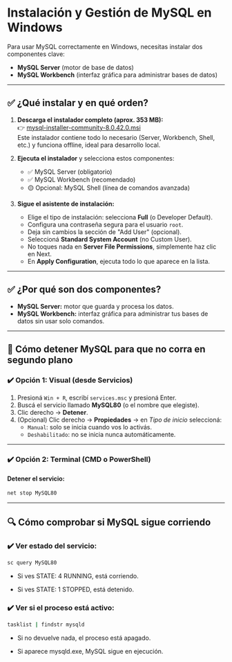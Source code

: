 # Instalación y Gestión de MySQL en Windows

Para usar MySQL correctamente en Windows, necesitas instalar dos componentes clave:  
- **MySQL Server** (motor de base de datos)  
- **MySQL Workbench** (interfaz gráfica para administrar bases de datos)

---

## ✅ ¿Qué instalar y en qué orden?

1. **Descarga el instalador completo (aprox. 353 MB):**  
   👉 [mysql-installer-community-8.0.42.0.msi](https://dev.mysql.com/downloads/installer/)  
   Este instalador contiene todo lo necesario (Server, Workbench, Shell, etc.) y funciona offline, ideal para desarrollo local.

2. **Ejecuta el instalador** y selecciona estos componentes:  
   - ✅ MySQL Server (obligatorio)  
   - ✅ MySQL Workbench (recomendado)  
   - 🟡 Opcional: MySQL Shell (línea de comandos avanzada)

3. **Sigue el asistente de instalación:**  
   - Elige el tipo de instalación: selecciona **Full** (o Developer Default).  
   - Configura una contraseña segura para el usuario `root`.  
   - Deja sin cambios la sección de "Add User" (opcional).  
   - Seleccioná **Standard System Account** (no Custom User).  
   - No toques nada en **Server File Permissions**, simplemente haz clic en Next.  
   - En **Apply Configuration**, ejecuta todo lo que aparece en la lista.

---

## ✅ ¿Por qué son dos componentes?

- **MySQL Server:** motor que guarda y procesa los datos.  
- **MySQL Workbench:** interfaz gráfica para administrar tus bases de datos sin usar solo comandos.

---

## 🛑 Cómo detener MySQL para que no corra en segundo plano

### ✔️ Opción 1: Visual (desde Servicios)

1. Presioná `Win + R`, escribí `services.msc` y presioná Enter.
2. Buscá el servicio llamado **MySQL80** (o el nombre que elegiste).
3. Clic derecho → **Detener**.
4. (Opcional) Clic derecho → **Propiedades** → en *Tipo de inicio* seleccioná:
   - `Manual`: solo se inicia cuando vos lo activás.
   - `Deshabilitado`: no se inicia nunca automáticamente.

---

### ✔️ Opción 2: Terminal (CMD o PowerShell)

#### Detener el servicio:

```bash
net stop MySQL80
```
---

## 🔍 Cómo comprobar si MySQL sigue corriendo

### ✔️ Ver estado del servicio:

```bash
sc query MySQL80
```

- Si ves STATE: 4 RUNNING, está corriendo.

- Si ves STATE: 1 STOPPED, está detenido.

### ✔️ Ver si el proceso está activo:

```bash
tasklist | findstr mysqld
```

- Si no devuelve nada, el proceso está apagado.

- Si aparece mysqld.exe, MySQL sigue en ejecución.